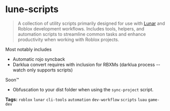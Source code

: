 # lune-scripts

> A collection of utility scripts primarily designed for use with [Lunar](https://github.com/corecii/lunar) and Roblox development workflows. Includes tools, helpers, and automation scripts to streamline common tasks and enhance productivity when working with Roblox projects.

Most notably includes
- Automatic rojo syncback
- Darklua convert requires with inclusion for RBXMs (darklua process --watch only supports scripts)

Soon™
- Obfuscation to your dist folder when using the `sync-project` script.

**Tags:** `roblox` `lunar` `cli-tools` `automation` `dev-workflow` `scripts` `luau` `game-dev`
